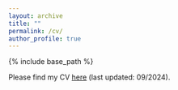 ```yaml
---
layout: archive
title: ""
permalink: /cv/
author_profile: true
---
```


{% include base_path %}

Please find my CV [here](/files/cv-09-29-2024.pdf) (last updated: 09/2024). 
